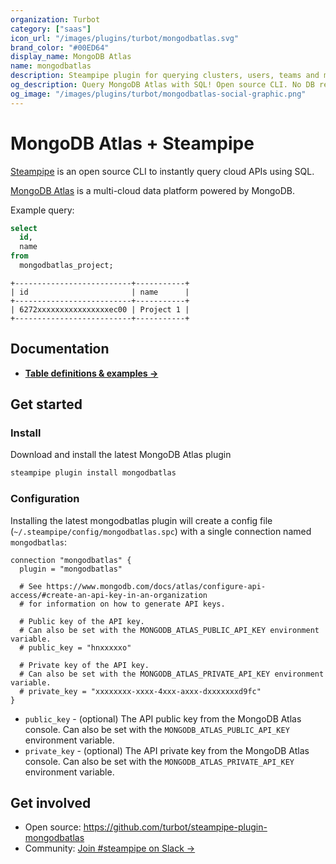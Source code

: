 ```yaml
---
organization: Turbot
category: ["saas"]
icon_url: "/images/plugins/turbot/mongodbatlas.svg"
brand_color: "#00ED64"
display_name: MongoDB Atlas
name: mongodbatlas
description: Steampipe plugin for querying clusters, users, teams and more from MongoDB Atlas.
og_description: Query MongoDB Atlas with SQL! Open source CLI. No DB required.
og_image: "/images/plugins/turbot/mongodbatlas-social-graphic.png"
---
```


# MongoDB Atlas + Steampipe

[Steampipe](https://steampipe.io) is an open source CLI to instantly query cloud APIs using SQL.

[MongoDB Atlas](https://www.mongodb.com/atlas) is a multi-cloud data platform powered by MongoDB.

Example query:

```sql
select
  id,
  name
from
  mongodbatlas_project;
```

```
+--------------------------+-----------+
| id                       | name      |
+--------------------------+-----------+
| 6272xxxxxxxxxxxxxxxxec00 | Project 1 |
+--------------------------+-----------+
```

## Documentation

- **[Table definitions & examples →](/plugins/turbot/mongodbatlas/tables)**

## Get started

### Install

Download and install the latest MongoDB Atlas plugin

```bash
steampipe plugin install mongodbatlas
```

### Configuration

Installing the latest mongodbatlas plugin will create a config file (`~/.steampipe/config/mongodbatlas.spc`) with a single connection named `mongodbatlas`:

```hcl
connection "mongodbatlas" {
  plugin = "mongodbatlas"

  # See https://www.mongodb.com/docs/atlas/configure-api-access/#create-an-api-key-in-an-organization
  # for information on how to generate API keys.

  # Public key of the API key.
  # Can also be set with the MONGODB_ATLAS_PUBLIC_API_KEY environment variable.
  # public_key = "hnxxxxxo"

  # Private key of the API key.
  # Can also be set with the MONGODB_ATLAS_PRIVATE_API_KEY environment variable.
  # private_key = "xxxxxxxx-xxxx-4xxx-axxx-dxxxxxxxd9fc"
}
```

- `public_key` - (optional) The API public key from the MongoDB Atlas console. Can also be set with the `MONGODB_ATLAS_PUBLIC_API_KEY` environment variable.
- `private_key` - (optional) The API private key from the MongoDB Atlas console. Can also be set with the `MONGODB_ATLAS_PRIVATE_API_KEY` environment variable.

## Get involved

- Open source: https://github.com/turbot/steampipe-plugin-mongodbatlas
- Community: [Join #steampipe on Slack →](https://turbot.com/community/join)
